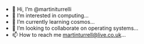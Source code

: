 - 👋 Hi, I’m @martiniturrelli
- 👀 I’m interested in computing...
- 🌱 I’m currently learning cosmos...
- 💞️ I’m looking to collaborate on operating systems...
- 📫 How to reach me martinturrell@live.co.uk...

<!---
martiniturrelli/martiniturrelli is a ✨ special ✨ repository because its `README.md` (this file) appears on your GitHub profile.
You can click the Preview link to take a look at your changes.
--->
